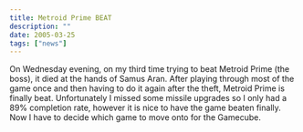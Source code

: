 ```yaml
---
title: Metroid Prime BEAT
description: ""
date: 2005-03-25
tags: ["news"]
---
```


On Wednesday evening, on my third time trying to beat Metroid Prime (the boss), it died at the hands of Samus Aran. After playing through most of the game once and then having to do it again after the theft, Metroid Prime is finally beat. Unfortunately I missed some missile upgrades so I only had a 89% completion rate, however it is nice to have the game beaten finally. Now I have to decide which game to move onto for the Gamecube.